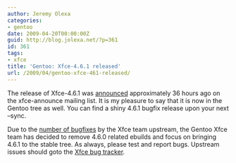 ```yaml
---
author: Jeremy Olexa
categories:
- gentoo
date: 2009-04-20T00:00:00Z
guid: http://blog.jolexa.net/?p=361
id: 361
tags:
- xfce
title: 'Gentoo: Xfce-4.6.1 released'
url: /2009/04/gentoo-xfce-461-released/
---
```


The release of Xfce-4.6.1 was [announced][1] approximately 36 hours ago on the xfce-announce mailing list. It is my pleasure to say that it is now in the Gentoo tree as well. You can find a shiny 4.6.1 bugfix release upon your next &#8211;sync.

Due to the [number of bugfixes][2] by the Xfce team upstream, the Gentoo Xfce team has decided to remove 4.6.0 related ebuilds and focus on bringing 4.6.1 to the stable tree. As always, please test and report bugs. Upstream issues should goto the [Xfce bug tracker][3].

 [1]: http://mocha.xfce.org/about/news?id=22
 [2]: http://mocha.xfce.org/documentation/changelogs/4.6.1
 [3]: http://bugzilla.xfce.org/